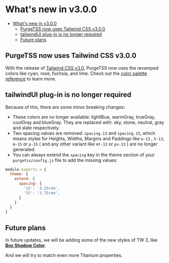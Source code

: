 # What's new in v3.0.0
- [What's new in v3.0.0](#whats-new-in-v300)
  - [PurgeTSS now uses Tailwind CSS v3.0.0](#purgetss-now-uses-tailwind-css-v300)
  - [tailwindUI plug-in is no longer required](#tailwindui-plug-in-is-no-longer-required)
  - [Future plans](#future-plans)

## PurgeTSS now uses Tailwind CSS v3.0.0
With the release of [Tailwind CSS v3.0](https://tailwindcss.com/blog/tailwindcss-v3), PurgeTSS now uses the revamped colors like cyan, rose, fuchsia, and lime. Check out the [color palette reference](https://tailwindcss.com/docs/customizing-colors) to learn more.

## tailwindUI plug-in is no longer required
Because of this, there are some minor breaking changes:

- These colors are no longer available: lightBlue, warmGray, trueGray, coolGray and blueGray. They are replaced with: sky, stone, neutral, gray and slate respectively.
- Two spacing values are removed: `spacing.13` and `spacing.15`, which means styles for Heights, Widths, Margins and Paddings like `w-13` , `h-13`, `m-15` or `p-15` ( and any other variant like `mt-13`  or `px-13` ) are no longer generated.
- You can always extend the `spacing` key in the theme section of your `purgetss/config.js` file to add the missing values:

```js
module.exports = {
  theme: {
    extend: {
      spacing: {
        '13': '3.25rem',
        '15': '3.75rem',
      }
    }
  }
}
```

## Future plans
In future updates, we will be adding some of the new styles of TW 3, like [**Box Shadow Color**](https://tailwindcss.com/docs/box-shadow-color).

And we will try to match even more Titanium properties.
